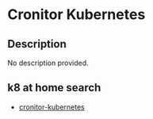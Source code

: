 # Cronitor Kubernetes

## Description

No description provided.

## k8 at home search

- [cronitor-kubernetes](https://nanne.dev/k8s-at-home-search/#/cronitor-kubernetes)
